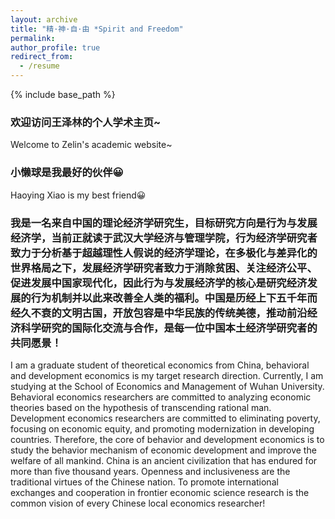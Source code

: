 ```yaml
---
layout: archive
title: "精·神·自·由 *Spirit and Freedom"
permalink: 
author_profile: true
redirect_from:
  - /resume
---
```


{% include base_path %}

### 欢迎访问王泽林的个人学术主页~

Welcome to Zelin's academic website~ 

### 小懒球是我最好的伙伴😀

Haoying Xiao is my best friend😀

### 我是一名来自中国的理论经济学研究生，目标研究方向是行为与发展经济学，当前正就读于武汉大学经济与管理学院，行为经济学研究者致力于分析基于超越理性人假说的经济学理论，在多极化与差异化的世界格局之下，发展经济学研究者致力于消除贫困、关注经济公平、促进发展中国家现代化，因此行为与发展经济学的核心是研究经济发展的行为机制并以此来改善全人类的福利。中国是历经上下五千年而经久不衰的文明古国，开放包容是中华民族的传统美德，推动前沿经济科学研究的国际化交流与合作，是每一位中国本土经济学研究者的共同愿景！

I am a graduate student of theoretical economics from China, behavioral and development economics is my target research direction. Currently, I am studying at the School of Economics and Management of Wuhan University. Behavioral economics researchers are committed to analyzing economic theories based on the hypothesis of transcending rational man. Development economics researchers are committed to eliminating poverty, focusing on economic equity, and promoting modernization in developing countries. Therefore, the core of behavior and development economics is to study the behavior mechanism of economic development and improve the welfare of all mankind. China is an ancient civilization that has endured for more than five thousand years. Openness and inclusiveness are the traditional virtues of the Chinese nation. To promote international exchanges and cooperation in frontier economic science research is the common vision of every Chinese local economics researcher!
